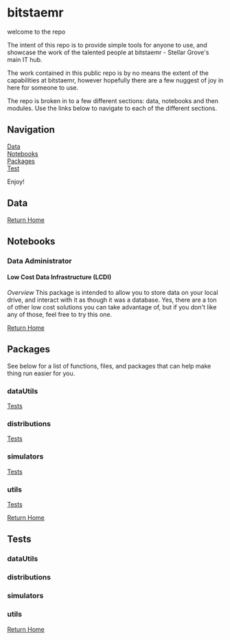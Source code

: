 # bitstaemr
welcome to the repo

The intent of this repo is to provide simple tools for anyone to use, and showcase the work of the talented people at bitstaemr - Stellar Grove's main IT hub.

The work contained in this public repo is by no means the extent of the capabilities at bitstaemr, however hopefully there are a few nuggest of joy in here for someone to use.

The repo is broken in to a few different sections: data, notebooks and then modules.  Use the links below to navigate to each of the different sections.

## Navigation
[Data](#data) <br>
[Notebooks](#notebooks)<br>
[Packages](#packages)<br>
[Test](#tests)

Enjoy!

## Data
[Return Home](#navigation)
## Notebooks <br>
### Data Administrator 
#### Low Cost Data Infrastructure (LCDI)
<i>Overview</i>
This package is intended to allow you to store data on your local drive, and interact with it as though it was a database.  Yes, there are a ton of other low cost solutions you can take advantage of, but if you don't like any of those, feel free to try this one.

[Return Home](#navigation)
## Packages <br>

See below for a list of functions, files, and packages that can help make thing run easier for you.



### dataUtils

[Tests](#datautils-1)
### distributions

[Tests](#distributions-1)
### simulators

[Tests](#simulators-1)
### utils
[Tests](#utils-1)


[Return Home](#navigation)
## Tests <br>

### dataUtils


### distributions


### simulators


### utils
[Return Home](#navigation)